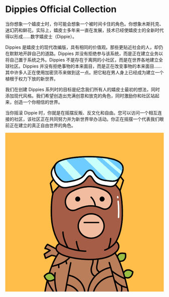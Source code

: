 # Dippies OfficiaI Collection

当你想象一个嬉皮士时，你可能会想象一个被时间卡住的角色。你想象木斯托克、迷幻药和鲜花。实际上，嬉皮士多年来一直在发展，技术已经使嬉皮士的全新时代得以形成……数字嬉皮士（Dippie）。

Dippies 是嬉皮士的现代改编版，具有相同的价值观。那些更贴近社会的人，却仍在默默地开辟自己的道路。Dippies 并没有拒绝参与该系统，而是正在建立业务以将自己置于系统之外。Dippies 不是存在于离网的小社区，而是在世界各地建立全球社区。Dippies 并没有拒绝事物的本来面目，而是正在改变事物的本来面目……其中许多人正在使用加密货币来做到这一点。把它粘在男人身上已经成为建立一个植根于权力下放的新世界。

我们在创建 Dippies 系列时的目标是纪念我们所有人的嬉皮士最初的想法，同时添加现代风格。我们希望创造出充满创意和放克的角色，同时激励你和社区站起来，创造一个你相信的世界。

当你摇滚 Dippie 时，你就是在摇摆反叛、反文化和自由。您可以访问一个相互连接的社区，该社区正在共同努力并为新世界举办活动。你正在摇摆一个代表我们眼前正在建立的真正自由世界的角色。

![NFT](unnamed.png)
